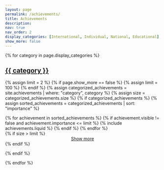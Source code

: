 ```yaml
---
layout: page
permalink: /achievements/
title: Achievements
description: 
nav: true
nav_order: 2
display_categories: [International, Individual, National, Educational]
show_more: false
---
```


<!-- pages/projects.md -->
<div class="projects">
  {% for category in page.display_categories %}
  <a id="{{ category }}" href=".#{{ category }}">
    <h2 class="category">{{ category }}</h2>
  </a>

  {% assign limit = 2 %}
  {% if page.show_more == false %}
    {% assign limit = 100 %}
  {% endif %}
  {% assign categorized_achievements = site.achievements | where: "category", category %}
  {% assign size = categorized_achievements.size %}
  {% if categorized_achievements %}
    {% assign sorted_achievements = categorized_achievements | sort: "importance" %}
    <div class="container">
      <div class="row row-cols-1 row-cols-md-1">
      {% for achievement in sorted_achievements %}
        {% if achievement.visible != false and achievement.importance <= limit %}
          {% include achievements.liquid %}
        {% endif %}
      {% endfor %}
      </div>
    </div>
    {% if size > limit %}
      <center><a href="{{ site.url }}/{{ category | downcase }}">Show more</a></center>
    {% endif %}

  {% endif %}

  {% endfor %}

</div>
